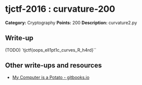 # tjctf-2016 : curvature-200

**Category:** Cryptography
**Points:** 200
**Description:** curvature2.py

## Write-up

(TODO)
`tjctf{oops_ell1pt1c_curves_R_h4rd}``

## Other write-ups and resources

* [My Computer is a Potato - gitbooks.io](https://bobacadodl.gitbooks.io/tjctf-2016-writeups/content/curvature2_200_pts.html)
